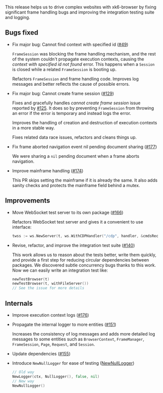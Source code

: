 This release helps us to drive complex websites with xk6-browser by fixing significant frame handling bugs and improving the integration testing suite and logging.

## Bugs fixed

- Fix major bug: Cannot find context with specified id ([#49](https://github.com/grafana/xk6-browser/issues/49))

  `FrameSession` was blocking the frame handling mechanism, and the rest of the system couldn't propagate execution contexts, causing the _context with specified id not found_ error. This happens when a `Session` is closed while a related `FrameSession` is booting up.

  Refactors `FrameSession` and frame handling code. Improves log messages and better reflects the cause of possible errors.

- Fix major bug: Cannot create frame session ([#129](https://github.com/grafana/xk6-browser/pull/129))

  Fixes and gracefully handles _cannot create frame session_ issue reported by [#125](https://github.com/grafana/xk6-browser/issues/125). It does so by preventing `FrameSession` from throwing an error if the error is temporary and instead logs the error.

  Improves the handling of creation and destruction of execution contexts in a more stable way.

  Fixes related data race issues, refactors and cleans things up.

- Fix frame aborted navigation event nil pending document sharing ([#177](https://github.com/grafana/xk6-browser/issues/177))

  We were sharing a `nil` pending document when a frame aborts navigation.

- Improve mainframe handling ([#174](https://github.com/grafana/xk6-browser/pull/174))

  This PR skips setting the mainframe if it is already the same. It also adds sanity checks and protects the mainframe field behind a mutex.


## Improvements

- Move WebSocket test server to its own package ([#166](https://github.com/grafana/xk6-browser/pull/166))

  Refactors WebSocket test server and gives it a convenient to use interface:

  ```go
  twss := ws.NewServer(t, ws.WithCDPHandler("/cdp", handler, &cmdsReceived))
  ```

- Revise, refactor, and improve the integration test suite ([#140](https://github.com/grafana/xk6-browser/issues/140))

  This work allows us to reason about the tests better, write them quickly, and provide a first step for reducing circular dependencies between packages. We discovered subtle concurrency bugs thanks to this work. Now we can easily write an integration test like:
  ```go
  newTestBrowser(t)
  newTestBrowser(t, withFileServer())
  // See the issue for more details
  ```

## Internals

- Improve execution context logs ([#176](https://github.com/grafana/xk6-browser/pull/176))

- Propagate the internal logger to more entities ([#151](https://github.com/grafana/xk6-browser/pull/151))

  Increases the consistency of log messages and adds more detailed log messages to some entities such as `BrowserContext`, `FrameManager`, `FrameSession`, `Page`, `Request`, and `Session`.

- Update dependencies ([#155](https://github.com/grafana/xk6-browser/pull/155))

- Introduce `NewNullLogger` for ease of testing ([NewNullLogger](https://github.com/grafana/xk6-browser/blob/798781695a52ce79213b74b6cf1d0c46acf18128/common/logger.go#L54-L56))

  ```go
  // Old way
  NewLogger(ctx, NullLogger(), false, nil)
  // New way
  NewNullLogger()
  ```
